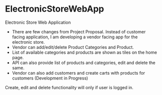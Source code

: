 # ElectronicStoreWebApp
Electronic Store Web Application

- There are few changes from Project Proposal. Instead of customer facing application, I am developing a vendor facing app for the electronic store.
- Vendor can add/edit/delete Product Categories and Product.
- List of available categories and products are shown as tiles on the home page.
- API can also provide list of products and categories, edit and delete the same.
- Vendor can also add customers and create carts with products for customers (Development in Progress)

Create, edit and delete functionality will only if user is logged in.
